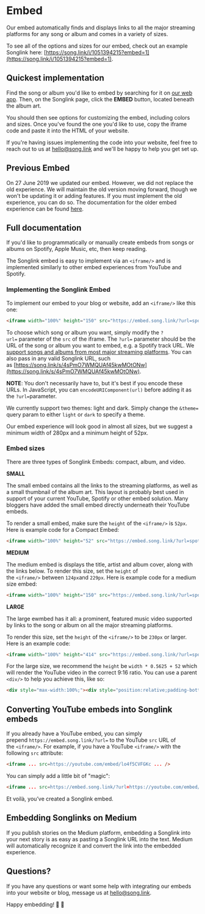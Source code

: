 # Embed

Our embed automatically finds and displays links to all the major streaming platforms for any song or album and comes in a variety of sizes. 

To see all of the options and sizes for our embed, check out an example Songlink here: [https://song.link/i/1051394215?embed=1](https://song.link/i/1051394215?embed=1).

## Quickest implementation

Find the song or album you'd like to embed by searching for it on [our web app](https://song.link). Then, on the Songlink page, click the **EMBED** button, located beneath the album art.

You should then see options for customizing the embed, including colors and sizes. Once you've found the one you'd like to use, copy the iframe code and paste it into the HTML of your website.

If you're having issues implementing the code into your website, feel free to reach out to us at [hello@song.link](mailto:hello@song.link) and we'll be happy to help you get set up.

## Previous Embed

On 27 June 2019 we updated our embed. However, we did not replace the old experience. We will maintain the old version moving forward, though we won't be updating it or adding features. If you must implement the old experience, you can do so. The documentation for the older embed experience can be found [here](embed-original.md).

## Full documentation

If you'd like to programmatically or manually create embeds from songs or albums on Spotify, Apple Music, etc, then keep reading.

The Songlink embed is easy to implement via an `<iframe/>` and is implemented similarly to other embed experiences from YouTube and Spotify.

### Implementing the Songlink Embed

To implement our embed to your blog or website, add an `<iframe/>` like this one:

```html
<iframe width="100%" height="150" src="https://embed.song.link/?url=spotify:track:1eQBEelI2NCy7AUTerX0KS&theme=dark" fframeborder="0" allowtransparency allowfullscreen sandbox="allow-same-origin allow-scripts allow-presentation"></iframe>
```

To choose which song or album you want, simply modify the `?url=` parameter of the `src` of the iframe. The `?url=` parameter should be the URL of the song or album you want to embed, e.g. a Spotify track URL. We [support songs and albums from most major streaming platforms](FAQ.md). You can also pass in any valid Songlink URL, such as [https://song.link/s/4sPmO7WMQUAf45kwMOtONw](https://song.link/s/4sPmO7WMQUAf45kwMOtONw).

**NOTE**: You don't necessarily have to, but it's best if you encode these URLs. In JavaScript, you can `encodeURIComponent(url)` before adding it as the `?url=`parameter.

We currently support two themes: light and dark. Simply change the `&theme=` query param to either `light` or `dark` to specify a theme.

Our embed experience will look good in almost all sizes, but we suggest a minimum width of 280px and a minimum height of 52px.

### Embed sizes

There are three types of Songlink Embeds: compact, album, and video.

**SMALL**

The small embed contains all the links to the streaming platforms, as well as a small thumbnail of the album art. This layout is probably best used in support of your current YouTube, Spotify or other embed solution. Many bloggers have added the small embed directly underneath their YouTube embeds.

To render a small embed, make sure the `height` of the `<iframe/>` is `52px`. Here is example code for a Compact Embed:

```html
<iframe width="100%" height="52" src="https://embed.song.link/?url=spotify:track:1eQBEelI2NCy7AUTerX0KS" frameborder="0" allowtransparency allowfullscreen sandbox="allow-same-origin allow-scripts allow-presentation"></iframe>
```

**MEDIUM**

The medium embed is displays the title, artist and album cover, along with the links below. To render this size, set the `height` of the `<iframe/>` between `124px`and `229px`. Here is example code for a medium size embed:

```html
<iframe width="100%" height="150" src="https://embed.song.link/?url=spotify:track:1eQBEelI2NCy7AUTerX0KS" frameborder="0" allowtransparency allowfullscreen sandbox="allow-same-origin allow-scripts allow-presentation"></iframe>
```

**LARGE**

The large ewmbed has it all: a prominent, featured music video supported by links to the song or album on all the major streaming platforms.

To render this size, set the `height` of the `<iframe/>` to be `230px` or larger. Here is an example code:

```html
<iframe width="100%" height="414" src="https://embed.song.link/?url=spotify:track:1eQBEelI2NCy7AUTerX0KS" frameborder="0" allowtransparency allowfullscreen sandbox="allow-same-origin allow-scripts allow-presentation"></iframe>
```

For the large size, we recommend the `height` be `width * 0.5625 + 52` which will render the YouTube video in the correct 9:16 ratio. You can use a parent `<div/>` to help you achieve this, like so:

```html
<div style="max-width:100%;"><div style="position:relative;padding-bottom:calc(56.25% + 52px);height: 0;"><iframe style="position:absolute;top:0;left:0;" width="100%" height="100%" src="https://embed.song.link/?url=https%3A%2F%2Fsong.link%2Fus%2Fi%2F1182062656&theme=dark" frameborder="0" allowfullscreen sandbox="allow-same-origin allow-scripts allow-presentation"></iframe></div></div>
```

## Converting YouTube embeds into Songlink embeds

If you already have a YouTube embed, you can simply prepend `https://embed.song.link/?url=` to the YouTube `src` URL of the `<iframe/>`. For example, if you have a YouTube `<iframe/>` with the following `src` attribute:

```html
<iframe ... src=https://youtube.com/embed/lo4f5CVFGKc ... />
```

You can simply add a little bit of "magic":

```html
<iframe ... src=https://embed.song.link/?url=https://youtube.com/embed/lo4f5CVFGKc ...  />
```

Et voilà, you’ve created a Songlink embed.

## Embedding Songlinks on Medium

If you publish stories on the Medium platform, embedding a Songlink into your next story is as easy as pasting a Songlink URL into the text. Medium will automatically recognize it and convert the link into the embedded experience.

## Questions?

If you have any questions or want some help with integrating our embeds into your website or blog, message us at [hello@song.link](mailto:hello@song.link). 

Happy embedding! 🚀 🙏
